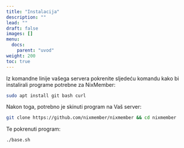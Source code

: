 ```yaml
---
title: "Instalacija"
description: ""
lead: ""
draft: false
images: []
menu:
  docs:
    parent: "uvod"
weight: 200
toc: true
---
```


Iz komandne linije vašega servera pokrenite sljedeću komandu kako bi instalirali programe potrebne za NixMember:

```bash
sudo apt install git bash curl
```

Nakon toga, potrebno je skinuti program na Vaš server:

```bash
git clone https://github.com/nixmember/nixmember && cd nixmember
```

Te pokrenuti program:

```bash
./base.sh
```